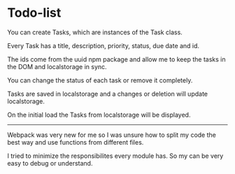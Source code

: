 # Todo-list

You can create Tasks, which are instances of the Task class.

Every Task has a title, description, priority, status, due date and id.

The ids come from the uuid npm package and allow me to keep the tasks in the DOM and localstorage in sync.

You can change the status of each task or remove it completely.

Tasks are saved in localstorage and a changes or deletion will update localstorage.

On the initial load the Tasks from localstorage will be displayed.

---

Webpack was very new for me so I was unsure how to split my code the best way and use functions from different files.

I tried to minimize the responsibilites every module has. So my can be very easy to debug or understand.
